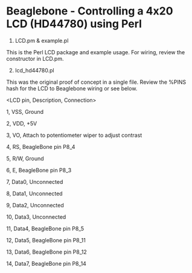 Beaglebone - Controlling a 4x20 LCD (HD44780) using Perl
==========

1. LCD.pm & example.pl

This is the Perl LCD package and example usage.  For wiring, review the constructor in LCD.pm.


2. lcd_hd44780.pl

This was the original proof of concept in a single file.  Review the %PINS hash for the LCD to 
Beaglebone wiring or see below. 


<LCD pin, Description, Connection>

1, VSS, Ground

2, VDD, +5V

3, VO, Attach to potentiometer wiper to adjust contrast

4, RS, BeagleBone pin P8_4

5, R/W, Ground

6, E, BeagleBone pin P8_3

7, Data0, Unconnected

8, Data1, Unconnected

9, Data2, Unconnected

10, Data3, Unconnected

11, Data4, BeagleBone pin P8_5

12, Data5, BeagleBone pin P8_11

13, Data6, BeagleBone pin P8_12

14, Data7, BeagleBone pin P8_14

